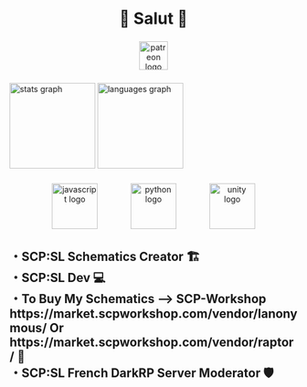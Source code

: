 <h1 align="center">👋 Salut 👋</h1>

###

<div align="center">
  <a href="https://www.patreon.com/OmegaFacility" target="_blank">
    <img src="https://img.shields.io/static/v1?message=Patreon&logo=patreon&label=&color=F96854&logoColor=white&labelColor=&style=for-the-badge" height="50" alt="patreon logo"  />
  </a>
</div>

###

<div align="left">
  <img src="https://github-readme-stats.vercel.app/api?username=RLLanonymous&hide_title=false&hide_rank=false&show_icons=true&include_all_commits=true&count_private=true&disable_animations=false&theme=dracula&locale=en&hide_border=false&order=1" height="150" alt="stats graph"  />
  <img src="https://github-readme-stats.vercel.app/api/top-langs?username=RLLanonymous&locale=en&hide_title=false&layout=compact&card_width=320&langs_count=5&theme=dracula&hide_border=false&order=2" height="150" alt="languages graph"  />
</div>

###

<div align="center">
  <img src="https://cdn.jsdelivr.net/gh/devicons/devicon/icons/javascript/javascript-original.svg" height="80" alt="javascript logo"  />
  <img width="50" />
  <img src="https://cdn.jsdelivr.net/gh/devicons/devicon/icons/python/python-original.svg" height="80" alt="python logo"  />
  <img width="50" />
  <img src="https://cdn.jsdelivr.net/gh/devicons/devicon/icons/unity/unity-original.svg" height="80" alt="unity logo"  />
</div>

###

<h2 align="left">・SCP:SL Schematics Creator 🏗<br>・SCP:SL Dev 💻<br>・To Buy My Schematics --> SCP-Workshop https://market.scpworkshop.com/vendor/lanonymous/ Or https://market.scpworkshop.com/vendor/raptor/ 🛒<br>・SCP:SL French DarkRP Server Moderator 🛡</h2>

###
